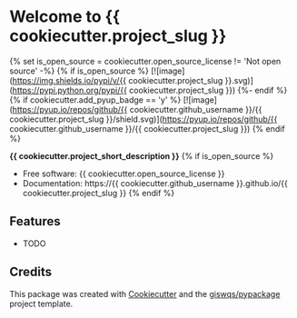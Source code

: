 # Welcome to {{ cookiecutter.project_slug }}

{% set is_open_source = cookiecutter.open_source_license != 'Not open source' -%}
{% if is_open_source %}
[![image](https://img.shields.io/pypi/v/{{ cookiecutter.project_slug }}.svg)](https://pypi.python.org/pypi/{{ cookiecutter.project_slug }})
{%- endif %}
{% if cookiecutter.add_pyup_badge == 'y' %}
[![image](https://pyup.io/repos/github/{{ cookiecutter.github_username }}/{{ cookiecutter.project_slug }}/shield.svg)](https://pyup.io/repos/github/{{ cookiecutter.github_username }}/{{ cookiecutter.project_slug }})
{% endif %}

**{{ cookiecutter.project_short_description }}**
{% if is_open_source %}

-   Free software: {{ cookiecutter.open_source_license }}
-   Documentation: https://{{ cookiecutter.github_username }}.github.io/{{ cookiecutter.project_slug }}
    {% endif %}

## Features

-   TODO

## Credits

This package was created with [Cookiecutter](https://github.com/cookiecutter/cookiecutter) and the [giswqs/pypackage](https://github.com/giswqs/pypackage) project template.
